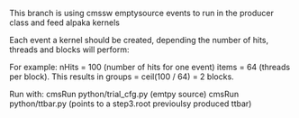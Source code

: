 This branch is using cmssw emptysource events to run in the producer class and feed alpaka kernels

Each event a kernel should be created, depending the number of hits, threads and blocks will perform:

For example:
nHits = 100 (number of hits for one event)
items = 64 (threads per block).
This results in groups = ceil(100 / 64) = 2 blocks.

Run with:
cmsRun python/trial_cfg.py (emtpy source)
cmsRun python/ttbar.py (points to a step3.root previoulsy produced ttbar)
